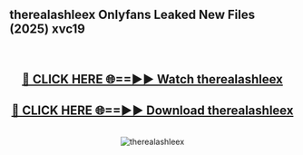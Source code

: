 <h2>therealashleex Onlyfans Leaked New Files (2025) xvc19</h2>
<br>
<div align="center">
<h2><a href="https://mediafiles.top/therealashleex&ref=git" rel="nofollow">🔴 CLICK HERE 🌐==►► Watch therealashleex</a></h2>
<h2><a href="https://mediafiles.top/therealashleex&ref=git" rel="nofollow">🔴 CLICK HERE 🌐==►► Download therealashleex</a></h2>
<br>
<a href="https://mediafiles.top/therealashleex&ref=git" rel="nofollow" data-target="animated-image.originalLink"><img src="https://i.ibb.co.com/xMMVF88/686577567.gif" alt="therealashleex" style="max-width: 100%; display: inline-block;" data-target="animated-image.originalImage"></a>
</div>
<br>
<br>